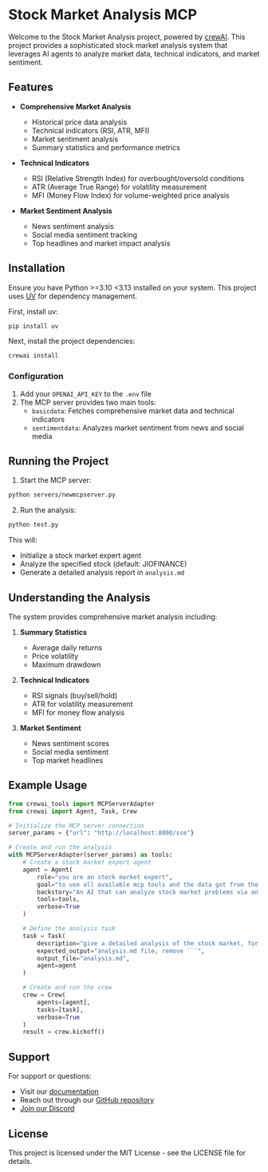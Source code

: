 # Stock Market Analysis MCP

Welcome to the Stock Market Analysis project, powered by [crewAI](https://crewai.com). This project provides a sophisticated stock market analysis system that leverages AI agents to analyze market data, technical indicators, and market sentiment.

## Features

- **Comprehensive Market Analysis**
  - Historical price data analysis
  - Technical indicators (RSI, ATR, MFI)
  - Market sentiment analysis
  - Summary statistics and performance metrics

- **Technical Indicators**
  - RSI (Relative Strength Index) for overbought/oversold conditions
  - ATR (Average True Range) for volatility measurement
  - MFI (Money Flow Index) for volume-weighted price analysis

- **Market Sentiment Analysis**
  - News sentiment analysis
  - Social media sentiment tracking
  - Top headlines and market impact analysis

## Installation

Ensure you have Python >=3.10 <3.13 installed on your system. This project uses [UV](https://docs.astral.sh/uv/) for dependency management.

First, install uv:
```bash
pip install uv
```

Next, install the project dependencies:
```bash
crewai install
```

### Configuration

1. Add your `OPENAI_API_KEY` to the `.env` file
2. The MCP server provides two main tools:
   - `basicdata`: Fetches comprehensive market data and technical indicators
   - `sentimentdata`: Analyzes market sentiment from news and social media

## Running the Project

1. Start the MCP server:
```bash
python servers/newmcpserver.py
```

2. Run the analysis:
```bash
python test.py
```

This will:
- Initialize a stock market expert agent
- Analyze the specified stock (default: JIOFINANCE)
- Generate a detailed analysis report in `analysis.md`

## Understanding the Analysis

The system provides comprehensive market analysis including:

1. **Summary Statistics**
   - Average daily returns
   - Price volatility
   - Maximum drawdown

2. **Technical Indicators**
   - RSI signals (buy/sell/hold)
   - ATR for volatility measurement
   - MFI for money flow analysis

3. **Market Sentiment**
   - News sentiment scores
   - Social media sentiment
   - Top market headlines

## Example Usage

```python
from crewai_tools import MCPServerAdapter
from crewai import Agent, Task, Crew

# Initialize the MCP server connection
server_params = {"url": "http://localhost:8000/sse"}

# Create and run the analysis
with MCPServerAdapter(server_params) as tools:
    # Create a stock market expert agent
    agent = Agent(
        role="you are an stock market expert",
        goal="to use all available mcp tools and the data got from the mcp tool and make a report about the stock market",
        backstory="An AI that can analyze stock market problems via an MCP tool.",
        tools=tools,
        verbose=True
    )

    # Define the analysis task
    task = Task(
        description="give a detailed analysis of the stock market, for the company JIOFINANCE during the period 2025-01-01 to 2025-01-30",
        expected_output="analysis.md file, remove ```",
        output_file="analysis.md",
        agent=agent
    )

    # Create and run the crew
    crew = Crew(
        agents=[agent],
        tasks=[task],
        verbose=True
    )
    result = crew.kickoff()
```

## Support

For support or questions:
- Visit our [documentation](https://docs.crewai.com)
- Reach out through our [GitHub repository](https://github.com/joaomdmoura/crewai)
- [Join our Discord](https://discord.com/invite/X4JWnZnxPb)

## License

This project is licensed under the MIT License - see the LICENSE file for details.
